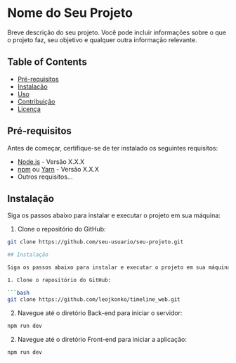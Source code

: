 # Nome do Seu Projeto

Breve descrição do seu projeto. Você pode incluir informações sobre o que o projeto faz, seu objetivo e qualquer outra informação relevante.

## Table of Contents

- [Pré-requisitos](#pré-requisitos)
- [Instalação](#instalação)
- [Uso](#uso)
- [Contribuição](#contribuição)
- [Licença](#licença)

## Pré-requisitos

Antes de começar, certifique-se de ter instalado os seguintes requisitos:

- [Node.js](https://nodejs.org/) - Versão X.X.X
- [npm](https://www.npmjs.com/) ou [Yarn](https://yarnpkg.com/) - Versão X.X.X
- Outros requisitos...

## Instalação

Siga os passos abaixo para instalar e executar o projeto em sua máquina:

1. Clone o repositório do GitHub:

```bash
git clone https://github.com/seu-usuario/seu-projeto.git

## Instalação

Siga os passos abaixo para instalar e executar o projeto em sua máquina:

1. Clone o repositório do GitHub:

```bash
git clone https://github.com/leojkonko/timeline_web.git
```

2. Navegue até o diretório Back-end para iniciar o servidor:

```bash
npm run dev
```
2. Navegue até o diretório Front-end para iniciar a aplicação:

```bash
npm run dev
```
